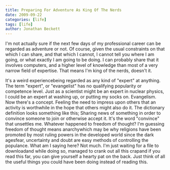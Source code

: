 ```yaml
---
title: Preparing For Adventure As King Of The Nerds
date: 2009-09-22
categories: [life]
tags: [life]
author: Jonathan Beckett
---
```


I'm not actually sure if the next few days of my professional career can be regarded as adventure or not. Of course, given the usual constraints on that which I can share, and that which I cannot, I cannot tell you where I am going, or what exactly I am going to be doing. I can probably share that it involves computers, and a higher level of knowledge than most of a very narrow field of expertise. That means I'm king of the nerds, doesn't it.

It's a weird experiencebeing regarded as any kind of "expert" at anything. The term "expert", or "evangelist" has no qualifying popularity or competence level. Just as a scientist might be an expert in nuclear physics, I could be an expert at washing up, or putting my socks on. Evangelism. Now there's a concept. Feeling the need to impress upon others that an activity is worthwhile in the hope that others might also do it. The dictionary definition looks something like this; Sharing news of something in order to convince someone to join or otherwise accept it. It's the word "convince" that unsettles me. Whatever happened to freedom of thought? I'm guessing freedom of thought means anarchywhich may be why religions have been promoted by most ruling powers in the developed world since the dark agesfear, uncertainty and doubt are easy methods of controlling the populance. What am I saying here? Not much. I'm just waiting for a file to downloadand while doing so, managed to crank out all this crapand if you read this far, you can give yourself a hearty pat on the back. Just think of all the useful things you could have been doing instead of reading this.